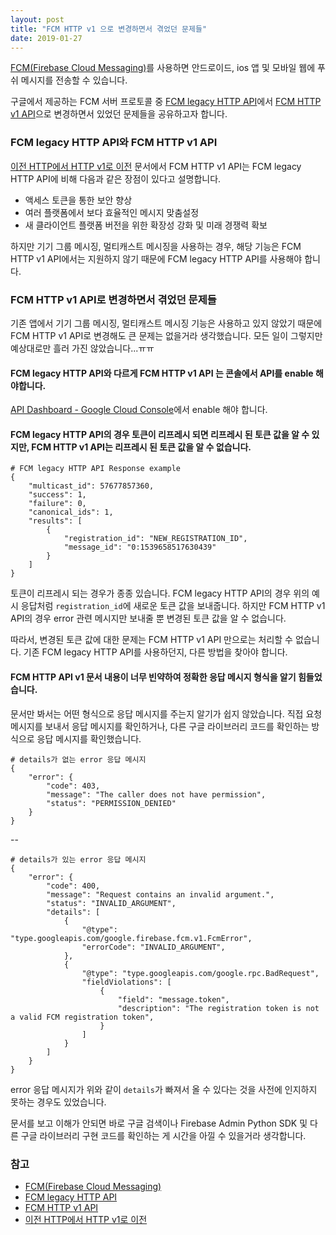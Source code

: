 ```yaml
---
layout: post
title: "FCM HTTP v1 으로 변경하면서 겪었던 문제들"
date: 2019-01-27
---
```

[FCM(Firebase Cloud Messaging)](https://firebase.google.com/docs/cloud-messaging/)를 사용하면 안드로이드, ios 앱 및 모바일 웹에 푸쉬 메시지를 전송할 수 있습니다. 

구글에서 제공하는 FCM 서버 프로토콜 중 [FCM legacy HTTP API](https://firebase.google.com/docs/cloud-messaging/http-server-ref)에서 [FCM HTTP v1 API](https://firebase.google.com/docs/reference/fcm/rest/v1/projects.messages)으로 변경하면서 있었던 문제들을 공유하고자 합니다.


### FCM legacy HTTP API와 FCM HTTP v1 API

[이전 HTTP에서 HTTP v1로 이전](https://firebase.google.com/docs/cloud-messaging/migrate-v1) 문서에서
FCM HTTP v1 API는 FCM legacy HTTP API에 비해 다음과 같은 장점이 있다고 설명합니다.

- 액세스 토큰을 통한 보안 향상
- 여러 플랫폼에서 보다 효율적인 메시지 맞춤설정
- 새 클라이언트 플랫폼 버전을 위한 확장성 강화 및 미래 경쟁력 확보

하지만 기기 그룹 메시징, 멀티캐스트 메시징을 사용하는 경우, 해당 기능은 FCM HTTP v1 API에서는 지원하지 않기 때문에 FCM legacy HTTP API를 사용해야 합니다.

### FCM HTTP v1 API로 변경하면서 겪었던 문제들

기존 앱에서 기기 그룹 메시징, 멀티캐스트 메시징 기능은 사용하고 있지 않았기 때문에 FCM HTTP v1 API로 변경해도 큰 문제는 없을거라 생각했습니다. 모든 일이 그렇지만 예상대로만 흘러 가진 않았습니다...ㅠㅠ

#### FCM legacy HTTP API와 다르게 FCM HTTP v1 API 는 콘솔에서 API를 enable 해야합니다.

[API Dashboard - Google Cloud Console](https://console.cloud.google.com/apis/dashboard)에서 enable 해야 합니다.

#### FCM legacy HTTP API의 경우 토큰이 리프레시 되면 리프레시 된 토큰 값을 알 수 있지만, FCM HTTP v1 API는 리프레시 된 토큰 값을 알 수 없습니다.

```
# FCM legacy HTTP API Response example
{
    "multicast_id": 57677857360,
    "success": 1,
    "failure": 0,
    "canonical_ids": 1,
    "results": [
        {
            "registration_id": "NEW_REGISTRATION_ID",
            "message_id": "0:1539658517630439"
        }
    ]
}
```

토큰이 리프레시 되는 경우가 종종 있습니다. FCM legacy HTTP API의 경우 위의 예시 응답처럼 `registration_id`에 새로운 토큰 값을 보내줍니다. 하지만 FCM HTTP v1 API의 경우 error 관련 메시지만 보내줄 뿐 변경된 토큰 값을 알 수 없습니다. 

따라서, 변경된 토큰 값에 대한 문제는 FCM HTTP v1 API 만으로는 처리할 수 없습니다. 기존 FCM legacy HTTP API를 사용하던지, 다른 방법을 찾아야 합니다.

#### FCM HTTP API v1 문서 내용이 너무 빈약하여 정확한 응답 메시지 형식을 알기 힘들었습니다.

문서만 봐서는 어떤 형식으로 응답 메시지를 주는지 알기가 쉽지 않았습니다. 직접 요청 메시지를 보내서 응답 메시지를 확인하거나, 다른 구글 라이브러리 코드를 확인하는 방식으로 응답 메시지를 확인했습니다.

```
# details가 없는 error 응답 메시지
{
    "error": {
        "code": 403,
        "message": "The caller does not have permission",
        "status": "PERMISSION_DENIED"
    }
}
```
--
```
# details가 있는 error 응답 메시지
{
    "error": {
        "code": 400,
        "message": "Request contains an invalid argument.",
        "status": "INVALID_ARGUMENT",
        "details": [
            {
                "@type": "type.googleapis.com/google.firebase.fcm.v1.FcmError",
                "errorCode": "INVALID_ARGUMENT",
            },
            {
                "@type": "type.googleapis.com/google.rpc.BadRequest",
                "fieldViolations": [
                    {
                        "field": "message.token",
                        "description": "The registration token is not a valid FCM registration token",
                    }
                ]
            }
        ]
    }
}
```

error 응답 메시지가 위와 같이 `details`가 빠져서 올 수 있다는 것을 사전에 인지하지 못하는 경우도 있었습니다.

문서를 보고 이해가 안되면 바로 구글 검색이나 Firebase Admin Python SDK 및 다른 구글 라이브러리 구현 코드를 확인하는 게 시간을 아낄 수 있을거라 생각합니다.

### 참고
- [FCM(Firebase Cloud Messaging)](https://firebase.google.com/docs/cloud-messaging/)
- [FCM legacy HTTP API](https://firebase.google.com/docs/cloud-messaging/http-server-ref)
- [FCM HTTP v1 API](https://firebase.google.com/docs/reference/fcm/rest/v1/projects.messages)
- [이전 HTTP에서 HTTP v1로 이전](https://firebase.google.com/docs/cloud-messaging/migrate-v1)